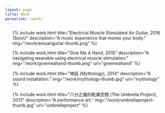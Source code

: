 ```yaml
---
layout: page 
title: Work
permalink: /work/
---
```


<ul class="work-list">

{% include work.html
           title="Electrical Muscle Stimulated Air Guitar, 2016 (Soon)"
           description="A music experience that moves your body."
           img="/work/emsairguitar-thumb.png" %}

{% include work.html
           title="Give Me A Hand, 2015"
           description="A navigating wearable using electrical muscle stimulation."
           img="/work/givemeahand-thumb.png"
           url="givemeahand" %}

{% include work.html
           title="神話 (Mythology), 2014"
           description="A sound installation."
           img="/work/mythology-thumb.jpg"
           url="mythology" %}

{% include work.html
           title="八分之幾的乾燥空間 (The Umbrella Project), 2013"
           description="A performance art."
           img="/work/umbrellaproject-thumb.jpg"
           url="umbrellaproject" %}

</ul>
